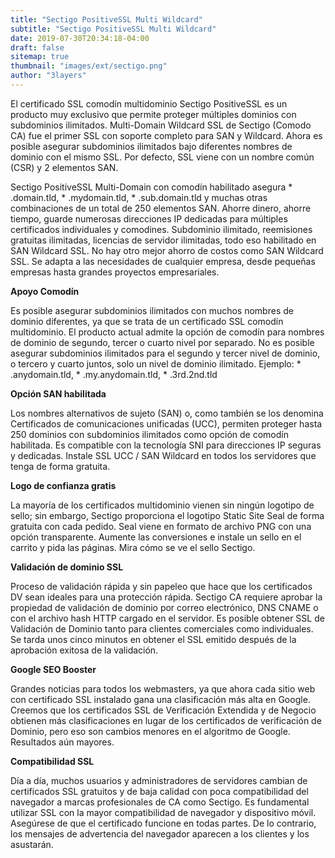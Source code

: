 ```yaml
---
title: "Sectigo PositiveSSL Multi Wildcard"
subtitle: "Sectigo PositiveSSL Multi Wildcard"
date: 2019-07-30T20:34:18-04:00
draft: false
sitemap: true
thumbnail: "images/ext/sectigo.png"
author: "3layers"
---
```


El certificado SSL comodín multidominio Sectigo PositiveSSL es un producto muy exclusivo que permite proteger múltiples dominios con subdominios ilimitados. Multi-Domain Wildcard SSL de Sectigo (Comodo CA) fue el primer SSL con soporte completo para SAN y Wildcard. Ahora es posible asegurar subdominios ilimitados bajo diferentes nombres de dominio con el mismo SSL. Por defecto, SSL viene con un nombre común (CSR) y 2 elementos SAN.

Sectigo PositiveSSL Multi-Domain con comodín habilitado asegura * .domain.tld, * .mydomain.tld, * .sub.domain.tld y muchas otras combinaciones de un total de 250 elementos SAN. Ahorre dinero, ahorre tiempo, guarde numerosas direcciones IP dedicadas para múltiples certificados individuales y comodines. Subdominio ilimitado, reemisiones gratuitas ilimitadas, licencias de servidor ilimitadas, todo eso habilitado en SAN Wildcard SSL. No hay otro mejor ahorro de costos como SAN Wildcard SSL. Se adapta a las necesidades de cualquier empresa, desde pequeñas empresas hasta grandes proyectos empresariales.

**Apoyo Comodín**

Es posible asegurar subdominios ilimitados con muchos nombres de dominio diferentes, ya que se trata de un certificado SSL comodín multidominio. El producto actual admite la opción de comodín para nombres de dominio de segundo, tercer o cuarto nivel por separado. No es posible asegurar subdominios ilimitados para el segundo y tercer nivel de dominio, o tercero y cuarto juntos, solo un nivel de dominio ilimitado. Ejemplo: * .anydomain.tld, * .my.anydomain.tld, * .3rd.2nd.tld

**Opción SAN habilitada**

Los nombres alternativos de sujeto (SAN) o, como también se los denomina Certificados de comunicaciones unificadas (UCC), permiten proteger hasta 250 dominios con subdominios ilimitados como opción de comodín habilitada. Es compatible con la tecnología SNI para direcciones IP seguras y dedicadas. Instale SSL UCC / SAN Wildcard en todos los servidores que tenga de forma gratuita.

**Logo de confianza gratis**

La mayoría de los certificados multidominio vienen sin ningún logotipo de sello; sin embargo, Sectigo proporciona el logotipo Static Site Seal de forma gratuita con cada pedido. Seal viene en formato de archivo PNG con una opción transparente. Aumente las conversiones e instale un sello en el carrito y pida las páginas. Mira cómo se ve el sello Sectigo.

**Validación de dominio SSL**

Proceso de validación rápida y sin papeleo que hace que los certificados DV sean ideales para una protección rápida. Sectigo CA requiere aprobar la propiedad de validación de dominio por correo electrónico, DNS CNAME o con el archivo hash HTTP cargado en el servidor. Es posible obtener SSL de Validación de Dominio tanto para clientes comerciales como individuales. Se tarda unos cinco minutos en obtener el SSL emitido después de la aprobación exitosa de la validación.

**Google SEO Booster**

Grandes noticias para todos los webmasters, ya que ahora cada sitio web con certificado SSL instalado gana una clasificación más alta en Google. Creemos que los certificados SSL de Verificación Extendida y de Negocio obtienen más clasificaciones en lugar de los certificados de verificación de Dominio, pero eso son cambios menores en el algoritmo de Google. Resultados aún mayores.

**Compatibilidad SSL**

Día a día, muchos usuarios y administradores de servidores cambian de certificados SSL gratuitos y de baja calidad con poca compatibilidad del navegador a marcas profesionales de CA como Sectigo. Es fundamental utilizar SSL con la mayor compatibilidad de navegador y dispositivo móvil. Asegúrese de que el certificado funcione en todas partes. De lo contrario, los mensajes de advertencia del navegador aparecen a los clientes y los asustarán.
